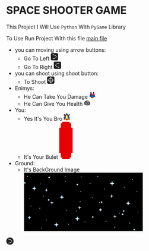 # SPACE SHOOTER GAME

This Project I Will Use `Python` With `PyGame` Library

To Use Run Project With this file
[main file](./space_shooter.py)

* you can moving using arrow buttons: 
  * Go To Left ![](./images/gui/left.png)
  * Go To Right ![](./images/gui/right.png)
* you can shoot using shoot button: 
  * To Shoot ![](./images/gui/shoot.png) 
* Enimys: 
  * He Can Take You Damage ![](./images/enimy/enimy.png)
  * He Can Give You Health ![](./images/enimy/rock.png)
* You: 
  * Yes It's You Bro ![](./images/player/player.png)
  * It's Your Bulet ![](./images/player/projectile.png)
* Ground: 
  * It's BackGround Image
  ![](./images/bg.png)


<img style="border-radius: 20px;" src="./images/gui/left.png"/>
